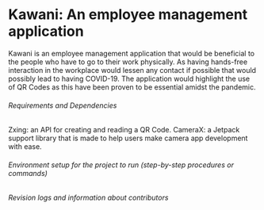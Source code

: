 # Kawani: An employee management application

Kawani is an employee management application that would be beneficial to the people who have to go to their work physically. As having hands-free interaction in the workplace would lessen any contact if possible that would possibly lead to having COVID-19. The application would highlight the use of QR Codes as this have been proven to be essential amidst the pandemic.

###### Requirements and Dependencies
Zxing: an API for creating and reading a QR Code.
CameraX: a Jetpack support library that is made to help users make camera app development with ease. 

###### Environment setup for the project to run (step-by-step procedures or commands)



###### Revision logs and information about contributors
